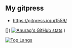 ## My gitpress
 - https://gitpress.io/u/1559/

[](
[![Anurag's GitHub stats](https://github-readme-stats.vercel.app/api?username=Kei-t76&theme=synthwave)](https://github.com/anuraghazra/github-readme-stats)
)
<br>

[![Top Langs](https://github-readme-stats.vercel.app/api/top-langs/?username=Kei-t76&layout=compact&theme=synthwave)](https://github.com/anuraghazra/github-readme-stats)


